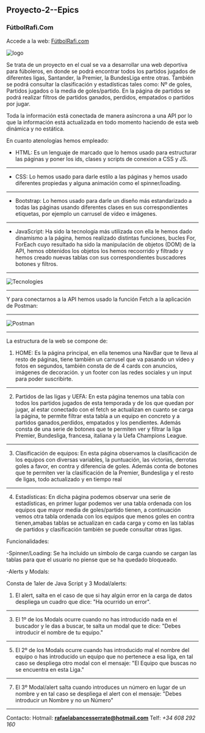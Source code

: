 ## Proyecto-2--Epics

### FútbolRafi.Com

Accede a la web: [FútbolRafi.com](https://futbolrafi.netlify.app/home)

<img src="Imagenes/FútbolRafi.jpg" alt="logo">

Se trata de un proyecto en el cual se va a desarrollar una web deportiva para fúboleros, en donde se podrá encontrar todos los partidos jugados de diferentes ligas, Santander, la Premier, la BundesLiga entre otras. También se podrá consultar la clasificación y estadísticas tales como: Nº de goles, Partidos jugados o la media de goles/partido.
En la página de partidos se podrá realizar filtros de partidos ganados, perdidos, empatados o partidos por jugar.

Toda la información está conectada de manera asíncrona a una API por lo que la información está actualizada en todo momento haciendo de esta web dinámica y no estática.

En cuanto atenologías hemos empleado: 

- HTML: Es un lenguaje de marcado que lo hemos usado para estructurar las páginas y poner los ids, clases y scripts de conexion a CSS y JS. 
***
- CSS: Lo hemos usado para darle estilo a las páginas y hemos usado diferentes propiedas y alguna animación como el spinner/loading.
***
- Bootstrap: Lo hemos usado para darle un diseño más estandarizado a todas las páginas usando diferentes clases en sus correspondientes etiquetas, por ejemplo un carrusel de vídeo e imágenes.
***
- JavaScript: Ha sido la tecnología más utilizada con ella le hemos dado dinamismo a la página, hemos realizado distintas funciones, bucles For, ForEach cuyo resultado ha sido la manipulación de objetos (DOM) de la API, hemos obtenidos los objetos los hemos recoorrido y filtrado y hemos creado nuevas tablas con sus correspondientes buscadores botones y filtros.
---

![Tecnologies](https://user-images.githubusercontent.com/96442220/153618938-50bd2647-cb80-4386-b1c1-49b35960a3f0.jpg)

---

Y para conectarnos a la API hemos usado la función Fetch a la aplicación de Postman:

---

![Postman](https://user-images.githubusercontent.com/96442220/153619900-b7e046bc-6146-4175-ba61-23f6d37c7fed.png)

***

La estructura de la web se compone de:

1. HOME: Es la página principal, en ella tenemos una NavBar que te lleva al resto de páginas, tiene también un carrusel que  va pasando un vídeo y fotos en segundos, también consta de de 4 cards con anuncios, imágenes de decoración. y un footer con las redes sociales y un input para poder suscribirte.
***
2. Partidos de las ligas y UEFA: En esta página tenemos una tabla con todos los partidos jugados de esta temporada y de los que quedan por jugar, al estar conectado con el fetch se actualizan en cuanto se carga la página, te permite filtrar esta tabla a un equipo en concreto y a partidos ganados,perdidos, empatados y los pendientes.
Además consta de una serie de botones que te permiten ver y filtrar la liga Premier, Bundesliga, francesa, italiana y la Uefa Champions League.
***
3. Clasificación de equipos: En esta página observamos la clasificación de los equipos con diversas variables, la puntuación, las victorias, derrotas goles a favor, en contra y diferencia de goles. Además conta de botones que te permiten ver la clasificación de la Premier, Bundesliga y el resto de ligas, todo actualizado y en tiempo real
***
4. Estadísticas: En dicha página podemos observar una serie de estadísticas, en primer lugar podemos ver una tabla ordenada con los equipos que mayor media de goles/partido tienen, a continuación vemos otra tabla ordenada con los equipos que menos goles en contra tienen,amabas tablas se actualizan en cada carga y como en las tablas de partidos y clasificación también se puede consultar otras ligas.


Funcionalidades:

-Spinner/Loading: Se ha incluido un símbolo de carga cuando se cargan las tablas para que el usuario no piense que se ha quedado bloqueado.

-Alerts y Modals:

Consta de 1aler de Java Script y 3 Modal/alerts:

  1. El alert, salta en el caso de que si hay algún error en la carga de datos despliega un cuadro que dice: "Ha ocurrido un error".
  ***
  3. El 1º de los Modals ocurre cuando no has introducido nada en el buscador y le das a buscar, te salta un modal que te dice: "Debes introducir el nombre de tu equipo."
  ***
  5. El 2º de los Modals ocurre cuando has introducido mal el nombre del equipo o has introducido un equipo que no pertenece a esa liga, en tal caso se despliega otro modal con el mensaje: "El Equipo que buscas no se encuentra en esta Liga."
  ***
  7. El 3º Modal/alert salta cuando introduces un número en lugar de un nombre y en tal caso se despliega el alert con el mensaje: "Debes introducir un Nombre y no un Número"

***
Contacto: Hotmail: **rafaelabancesserrate@hotmail.com**
Telf: *+34 608 292 160*

